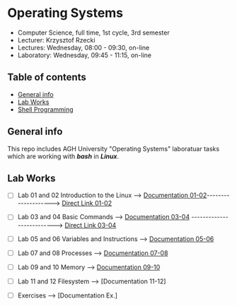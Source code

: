 # Operating Systems
- Computer Science, full time, 1st cycle, 3rd semester
- Lecturer: Krzysztof Rzecki
- Lectures: Wednesday, 08:00 - 09:30, on-line
- Laboratory: Wednesday, 09:45 - 11:15, on-line

## Table of contents
* [General info](#general-info)
* [Lab Works](#lab-works)
* [Shell Programming](https://tldp.org/LDP/abs/html/index.html)


## General info
This repo includes AGH University "Operating Systems" laboratuar tasks which are working with **_bash_** in **_Linux_**.
	
## Lab Works 
- [ ] Lab 01 and 02 Introduction to the Linux  --> [Documentation 01-02](https://github.com/Kyleann/Operating-Systems/files/10022437/01.Introduction.and.Linux.installation.pdf)--------------------> [Direct Link 01-02](https://github.com/Kyleann/Operating-Systems/blob/main/LAB01_02.md)
- [ ] Lab 03 and 04 Basic Commands --> [Documentation 03-04](https://github.com/Kyleann/Operating-Systems/files/10022441/02.Basic.commands.pdf) --------------------------> [Direct Link 03-04](https://github.com/Kyleann/Operating-Systems/blob/main/LAB03_04.md)
- [ ] Lab 05 and 06 Variables and Instructions --> [Documentation 05-06](https://github.com/Kyleann/Operating-Systems/files/10022444/05.and.06.Variables.and.instructions.pdf)
- [ ] Lab 07 and 08 Processes --> [Documentation 07-08](https://github.com/Kyleann/Operating-Systems/files/10022445/07.and.08.Processes.pdf)
- [ ] Lab 09 and 10 Memory --> [Documentation 09-10](https://github.com/Kyleann/Operating-Systems/files/10022502/09.and.10.Memory.pdf)
- [ ] Lab 11 and 12 Filesystem  --> [Documentation 11-12]
- [ ] Exercises --> [Documentation Ex.] 









	

